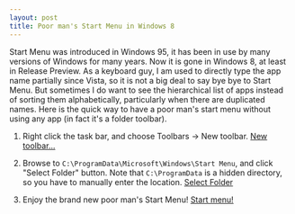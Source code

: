 ```yaml
---
layout: post
title: Poor man's Start Menu in Windows 8
---
```


Start Menu was introduced in Windows 95, it has been in use by many versions of Windows for many years. Now it is gone
in Windows 8, at least in Release Preview.  As a keyboard guy, I am used to directly type the app name partially since
Vista, so it is not a big deal to say bye bye to Start Menu.  But sometimes I do want to see the hierarchical list of 
apps instead of sorting them alphabetically, particularly when there are duplicated names.  Here is the quick way to 
have a poor man's start menu without using any app (in fact it's a folder toolbar).

1. Right click the task bar, and choose Toolbars -> New toolbar.
[New toolbar...](/public/20120618-startmenu-1.jpg)

2. Browse to ```C:\ProgramData\Microsoft\Windows\Start Menu```, and click "Select Folder" button.  Note that
```C:\ProgramData``` is a hidden directory, so you have to manually enter the location.
[Select Folder](/public/20120618-startmenu-2.png)

3. Enjoy the brand new poor man's Start Menu!
[Start menu!](/public/20120618-startmenu-3.png)
